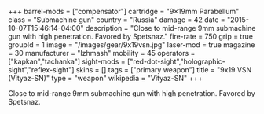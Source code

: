 +++
barrel-mods = ["compensator"]
cartridge = "9×19mm Parabellum"
class = "Submachine gun"
country = "Russia"
damage = 42
date = "2015-10-07T15:46:14-04:00"
description = "Close to mid-range 9mm submachine gun with high penetration. Favored by Spetsnaz."
fire-rate = 750
grip = true
groupId = 1
image = "/images/gear/9x19vsn.jpg"
laser-mod = true
magazine = 30
manufacturer = "Izhmash"
mobility = 45
operators = ["kapkan","tachanka"]
sight-mods = ["red-dot-sight","holographic-sight","reflex-sight"]
skins = []
tags = ["primary weapon"]
title = "9x19 VSN (Vityaz-SN)"
type = "weapon"
wikipedia = "Vityaz-SN"
+++

Close to mid-range 9mm submachine gun with high penetration. Favored by Spetsnaz.
